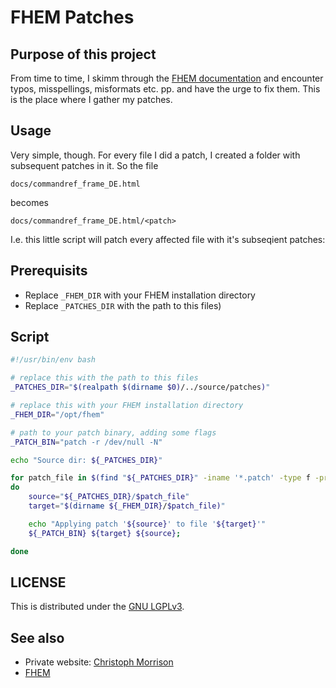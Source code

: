 # FHEM Patches

## Purpose of this project

From time to time, I skimm through the [FHEM documentation](https://fhem.de/commandref_DE.html) and encounter typos, misspellings, misformats etc. pp. and have the urge to fix them. This is the place where I gather my patches.

## Usage 

Very simple, though. For every file I did a patch, I created a folder with subsequent patches in it. So the file

```
docs/commandref_frame_DE.html
```

becomes 
```
docs/commandref_frame_DE.html/<patch>
```

I.e. this little script will patch every affected file with it's subseqient patches:

## Prerequisits
* Replace `_FHEM_DIR` with your FHEM installation directory
* Replace `_PATCHES_DIR` with the path to this files)

## Script
```bash
#!/usr/bin/env bash

# replace this with the path to this files
_PATCHES_DIR="$(realpath $(dirname $0)/../source/patches)"

# replace this with your FHEM installation directory
_FHEM_DIR="/opt/fhem"

# path to your patch binary, adding some flags
_PATCH_BIN="patch -r /dev/null -N"

echo "Source dir: ${_PATCHES_DIR}"

for patch_file in $(find "${_PATCHES_DIR}" -iname '*.patch' -type f -printf "%P\n")
do
    source="${_PATCHES_DIR}/$patch_file"
    target="$(dirname ${_FHEM_DIR}/$patch_file)"

    echo "Applying patch '${source}' to file '${target}'"
    ${_PATCH_BIN} ${target} ${source};

done
```

## LICENSE
This is distributed under the [GNU LGPLv3](https://choosealicense.com/licenses/lgpl-3.0/).

## See also
* Private website: [Christoph Morrison](http://christoph-jeschke.de)
* [FHEM](https://fhem.de)